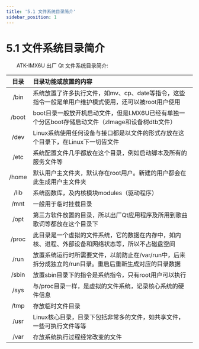 ```yaml
---
title: '5.1 文件系统目录简介'
sidebar_position: 1
---
```


# 5.1 文件系统目录简介

&emsp;&emsp;ATK-IMX6U 出厂 Qt 文件系统目录简介:

| **目录** | **目录功能或放置的内容**                                     |
| :------: | :----------------------------------------------------------- |
| /bin     | 系统放置了许多执行文件，如mv、cp、date等指令，这些指令一般是单用户维护模式使用，还可以被root用户使用 |
| /boot    | boot目录一般放开机启动文件，但是I.MX6U已经有单独一个分区boot存储启动文件（zImage和设备树dtb文件） |
| /dev     | Linux系统使用任何设备与接口都是以文件的形式存放在这个目录下，在Linux下一切皆文件 |
| /etc     | 系统配置文件几乎都放在这个目录，例如启动脚本及所有的服务文件等 |
| /home    | 默认用户主文件夹，默认存在root用户。新建的用户都会在此生成用户主文件夹 |
| /lib     | 系统函数库，及内核模块modules（驱动程序）                    |
| /mnt     | 一般用于临时挂载目录                                         |
| /opt     | 第三方软件放置的目录，所以出厂Qt应用程序及所用到歌曲歌词等都放在这个目录下 |
| /proc    | 此目录是一个虚拟的文件系统，它的数据在内存中，如内核、进程、外部设备和网络状态等，所以不占磁盘空间 |
| /run     | 放置系统运行时所需要文件，以前防止在/var/run中，后来拆分成独立的/run目录。重启后重新生成对应的目录数据 |
| /sbin    | 放置sbin目录下的指令是系统指令，只有root用户可以执行         |
| /sys     | 与/proc目录一样，是虚拟的文件系统，记录核心系统的硬件信息    |
| /tmp     | 存放临时文件目录                                             |
| /usr     | Linux核心目录，目录下包括非常多的文件，如共享文件，一些可执行文件等等 |
| /var     | 存放系统执行过程经常改变的文件                               |

